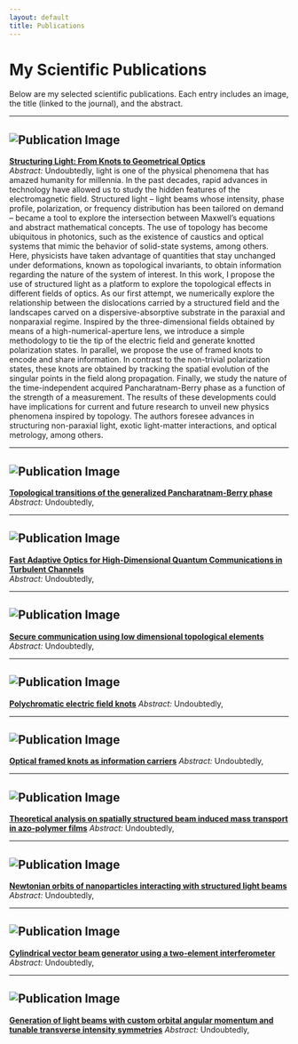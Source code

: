 ```yaml
---
layout: default
title: Publications
---
```


# My Scientific Publications

Below are my selected scientific publications. Each entry includes an image, the title (linked to the journal), and the abstract.

---

## ![Publication Image](assets/images/Thesis_Fig.png)
[**Structuring Light: From Knots to Geometrical Optics**](([https://ruor.uottawa.ca/items/52c7e55e-765c-469c-86d4-c253824a86b5))  
_Abstract:_ Undoubtedly, light is one of the physical phenomena that has amazed humanity for millennia. In the past decades, rapid advances in technology have allowed us to study the hidden features of the electromagnetic field. Structured light – light beams whose intensity, phase profile, polarization, or frequency distribution has been tailored on demand – became a tool to explore the intersection between Maxwell’s equations and abstract mathematical concepts. The use of topology has become ubiquitous in photonics, such as the existence of caustics and optical systems that mimic the behavior of solid-state systems, among others. Here, physicists have taken advantage of quantities that stay unchanged under deformations, known as topological invariants, to obtain information regarding the nature of the system of interest.
In this work, I propose the use of structured light as a platform to explore the topological effects in different fields of optics. As our first attempt, we numerically explore the relationship between the dislocations carried by a structured field and the landscapes carved on a dispersive-absorptive substrate in the paraxial and nonparaxial regime. Inspired by the three-dimensional fields obtained by means of a high-numerical-aperture lens, we introduce a simple methodology to tie the tip of the electric field and generate knotted polarization states. In parallel, we propose the use of framed knots to encode and share information. In contrast to the non-trivial polarization states, these knots are obtained by tracking the spatial evolution of the singular points in the field along propagation. Finally, we study the nature of the time-independent acquired Pancharatnam-Berry phase as a function of the strength of a measurement. The results of these developments could have implications for current and future research to unveil new physics phenomena inspired by topology. The authors foresee advances in structuring non-paraxial light, exotic light-matter interactions, and optical metrology, among others.

---

## ![Publication Image](assets/images/Topological_Fig.png)
[**Topological transitions of the generalized Pancharatnam-Berry phase**]([https://www.science.org/doi/full/10.1126/sciadv.adg6810])  
_Abstract:_ Undoubtedly,

---

## ![Publication Image](assets/images/Thesis_Fig.png)
[**Fast Adaptive Optics for High-Dimensional Quantum Communications in Turbulent Channels**]([https://arxiv.org/abs/2311.13041])  
_Abstract:_ Undoubtedly,

---

## ![Publication Image](assets/images/Thesis_Fig.png)
[**Secure communication using low dimensional topological elements**]([https://journalwebsite.com/publication1](https://ruor.uottawa.ca/items/52c7e55e-765c-469c-86d4-c253824a86b5))  
_Abstract:_ Undoubtedly,


---

## ![Publication Image](assets/images/Thesis_Fig.png)
[**Polychromatic electric field knots**]([https://journalwebsite.com/publication1](https://ruor.uottawa.ca/items/52c7e55e-765c-469c-86d4-c253824a86b5))  
_Abstract:_ Undoubtedly,

---

## ![Publication Image](assets/images/Thesis_Fig.png)
[**Optical framed knots as information carriers**]([https://journalwebsite.com/publication1](https://ruor.uottawa.ca/items/52c7e55e-765c-469c-86d4-c253824a86b5))  
_Abstract:_ Undoubtedly,

---

## ![Publication Image](assets/images/Thesis_Fig.png)
[**Theoretical analysis on spatially structured beam induced mass transport in azo-polymer films**]([https://journalwebsite.com/publication1](https://ruor.uottawa.ca/items/52c7e55e-765c-469c-86d4-c253824a86b5))  
_Abstract:_ Undoubtedly,

---

## ![Publication Image](assets/images/Thesis_Fig.png)
[**Newtonian orbits of nanoparticles interacting with structured light beams**]([https://journalwebsite.com/publication1](https://ruor.uottawa.ca/items/52c7e55e-765c-469c-86d4-c253824a86b5))  
_Abstract:_ Undoubtedly,

---

## ![Publication Image](assets/images/Thesis_Fig.png)
[**Cylindrical vector beam generator using a two-element interferometer**]([https://journalwebsite.com/publication1](https://ruor.uottawa.ca/items/52c7e55e-765c-469c-86d4-c253824a86b5))  
_Abstract:_ Undoubtedly,

---

## ![Publication Image](assets/images/Thesis_Fig.png)
[**Generation of light beams with custom orbital angular momentum and tunable transverse intensity symmetries**]([https://journalwebsite.com/publication1](https://ruor.uottawa.ca/items/52c7e55e-765c-469c-86d4-c253824a86b5))  
_Abstract:_ Undoubtedly,
